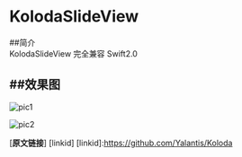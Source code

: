 # KolodaSlideView
##简介  
KolodaSlideView 完全兼容 Swift2.0 

##效果图
---

![pic1](https://github.com/justinjing/KolodaSlideView/raw/master/Koloda_v1_example_animation.gif)

![pic2](https://github.com/justinjing/KolodaSlideView/blob/master/Koloda_v2_example_animation.gif)

[**原文链接**] [linkid]
[linkid]:https://github.com/Yalantis/Koloda

